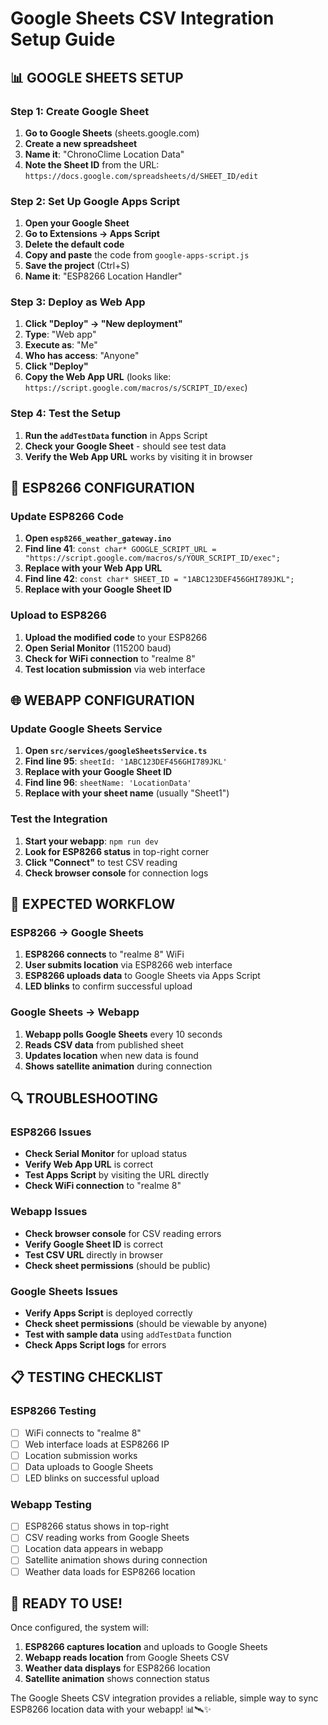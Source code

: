 # Google Sheets CSV Integration Setup Guide

## 📊 **GOOGLE SHEETS SETUP**

### **Step 1: Create Google Sheet**
1. **Go to Google Sheets** (sheets.google.com)
2. **Create a new spreadsheet**
3. **Name it**: "ChronoClime Location Data"
4. **Note the Sheet ID** from the URL: `https://docs.google.com/spreadsheets/d/SHEET_ID/edit`

### **Step 2: Set Up Google Apps Script**
1. **Open your Google Sheet**
2. **Go to Extensions → Apps Script**
3. **Delete the default code**
4. **Copy and paste** the code from `google-apps-script.js`
5. **Save the project** (Ctrl+S)
6. **Name it**: "ESP8266 Location Handler"

### **Step 3: Deploy as Web App**
1. **Click "Deploy" → "New deployment"**
2. **Type**: "Web app"
3. **Execute as**: "Me"
4. **Who has access**: "Anyone"
5. **Click "Deploy"**
6. **Copy the Web App URL** (looks like: `https://script.google.com/macros/s/SCRIPT_ID/exec`)

### **Step 4: Test the Setup**
1. **Run the `addTestData` function** in Apps Script
2. **Check your Google Sheet** - should see test data
3. **Verify the Web App URL** works by visiting it in browser

## 🔧 **ESP8266 CONFIGURATION**

### **Update ESP8266 Code**
1. **Open `esp8266_weather_gateway.ino`**
2. **Find line 41**: `const char* GOOGLE_SCRIPT_URL = "https://script.google.com/macros/s/YOUR_SCRIPT_ID/exec";`
3. **Replace with your Web App URL**
4. **Find line 42**: `const char* SHEET_ID = "1ABC123DEF456GHI789JKL";`
5. **Replace with your Google Sheet ID**

### **Upload to ESP8266**
1. **Upload the modified code** to your ESP8266
2. **Open Serial Monitor** (115200 baud)
3. **Check for WiFi connection** to "realme 8"
4. **Test location submission** via web interface

## 🌐 **WEBAPP CONFIGURATION**

### **Update Google Sheets Service**
1. **Open `src/services/googleSheetsService.ts`**
2. **Find line 95**: `sheetId: '1ABC123DEF456GHI789JKL'`
3. **Replace with your Google Sheet ID**
4. **Find line 96**: `sheetName: 'LocationData'`
5. **Replace with your sheet name** (usually "Sheet1")

### **Test the Integration**
1. **Start your webapp**: `npm run dev`
2. **Look for ESP8266 status** in top-right corner
3. **Click "Connect"** to test CSV reading
4. **Check browser console** for connection logs

## 🎯 **EXPECTED WORKFLOW**

### **ESP8266 → Google Sheets**
1. **ESP8266 connects** to "realme 8" WiFi
2. **User submits location** via ESP8266 web interface
3. **ESP8266 uploads data** to Google Sheets via Apps Script
4. **LED blinks** to confirm successful upload

### **Google Sheets → Webapp**
1. **Webapp polls Google Sheets** every 10 seconds
2. **Reads CSV data** from published sheet
3. **Updates location** when new data is found
4. **Shows satellite animation** during connection

## 🔍 **TROUBLESHOOTING**

### **ESP8266 Issues**
- **Check Serial Monitor** for upload status
- **Verify Web App URL** is correct
- **Test Apps Script** by visiting the URL directly
- **Check WiFi connection** to "realme 8"

### **Webapp Issues**
- **Check browser console** for CSV reading errors
- **Verify Google Sheet ID** is correct
- **Test CSV URL** directly in browser
- **Check sheet permissions** (should be public)

### **Google Sheets Issues**
- **Verify Apps Script** is deployed correctly
- **Check sheet permissions** (should be viewable by anyone)
- **Test with sample data** using `addTestData` function
- **Check Apps Script logs** for errors

## 📋 **TESTING CHECKLIST**

### **ESP8266 Testing**
- [ ] WiFi connects to "realme 8"
- [ ] Web interface loads at ESP8266 IP
- [ ] Location submission works
- [ ] Data uploads to Google Sheets
- [ ] LED blinks on successful upload

### **Webapp Testing**
- [ ] ESP8266 status shows in top-right
- [ ] CSV reading works from Google Sheets
- [ ] Location data appears in webapp
- [ ] Satellite animation shows during connection
- [ ] Weather data loads for ESP8266 location

## 🚀 **READY TO USE!**

Once configured, the system will:
1. **ESP8266 captures location** and uploads to Google Sheets
2. **Webapp reads location** from Google Sheets CSV
3. **Weather data displays** for ESP8266 location
4. **Satellite animation** shows connection status

The Google Sheets CSV integration provides a reliable, simple way to sync ESP8266 location data with your webapp! 📊🛰️✨
